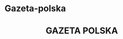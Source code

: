 # Gazeta-polska
<!doctype html>
<html lang="pl">
<head>
  <meta charset="utf-8" />
  <title>Gazeta Polska – Tajemnicze ślady dzika w samolocie</title>
  <style>
    /* tutaj idą style z kolorami i czcionkami */
  </style>
</head>
<body>
  <header>
    <h1>GAZETA POLSKA</h1>
  </header>
